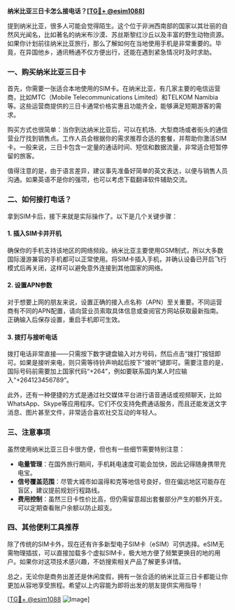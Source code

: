 **纳米比亚三日卡怎么接电话？[[TG💪+ @esim1088](https://t.me/s/esim1088)]**

提到纳米比亚，很多人可能会觉得陌生。这个位于非洲西南部的国家以其壮丽的自然风光闻名，比如著名的纳米布沙漠、苏丝斯黎红沙丘以及丰富的野生动物资源。如果你计划前往纳米比亚旅行，那么了解如何在当地使用手机是非常重要的。毕竟，在异国他乡，通讯畅通不仅方便出行，还能在遇到紧急情况时及时求助。

### 一、购买纳米比亚三日卡

首先，你需要一张适合本地使用的SIM卡。在纳米比亚，有几家主要的电信运营商，比如MTC（Mobile Telecommunications Limited）和TELKOM Namibia等。这些运营商提供的三日卡通常价格实惠且功能齐全，能够满足短期游客的需求。

购买方式也很简单：当你到达纳米比亚后，可以在机场、大型商场或者街头的通信营业厅找到销售点。工作人员会根据你的需求推荐合适的套餐，并帮助你激活SIM卡。一般来说，三日卡包含一定量的通话时间、短信和数据流量，非常适合短暂停留的旅客。

值得注意的是，由于语言差异，建议事先准备好简单的英文表达，以便与销售人员沟通。如果英语不是你的强项，也可以考虑下载翻译软件辅助交流。

### 二、如何接打电话？

拿到SIM卡后，接下来就是实际操作了。以下是几个关键步骤：

#### 1. 插入SIM卡并开机

确保你的手机支持该地区的网络频段。纳米比亚主要使用GSM制式，所以大多数国际漫游兼容的手机都可以正常使用。将SIM卡插入手机，并确认设备已开启飞行模式后再关闭，这样可以避免意外连接到其他国家的网络。

#### 2. 设置APN参数

对于想要上网的朋友来说，设置正确的接入点名称（APN）至关重要。不同运营商有不同的APN配置，请向营业员索取具体信息或查阅官方网站获取最新指南。正确输入后保存设置，重启手机即可生效。

#### 3. 拨打与接听电话

拨打电话非常直接——只需按下数字键盘输入对方号码，然后点击“拨打”按钮即可。如果是接听来电，则只需等待铃声响起后按下“接听”键即可。需要注意的是，国际号码前需要加上国家代码“+264”，例如要联系国内某人时应输入“+264123456789”。

此外，还有一种便捷的方式是通过社交媒体平台进行语音通话或视频聊天，比如WhatsApp、Skype等应用程序。它们不仅支持免费通话服务，而且还能发送文字消息、图片甚至文件，非常适合喜欢社交互动的年轻人。

### 三、注意事项

虽然使用纳米比亚三日卡很方便，但也有一些细节需要特别注意：

- **电量管理**：在国外旅行期间，手机耗电速度可能会加快，因此记得随身携带充电宝。
- **信号覆盖范围**：尽管大城市如温得和克等地信号良好，但在偏远地区可能存在盲区，建议提前规划行程路线。
- **费用控制**：虽然三日卡性价比高，但仍需留意超出套餐部分产生的额外开支。可以定期查看账户余额以防止超支。

### 四、其他便利工具推荐

除了传统的SIM卡外，现在还有许多新型电子SIM卡（eSIM）可供选择。eSIM无需物理插拔，可以直接加载多个虚拟SIM卡，极大地方便了频繁更换目的地的用户。如果你对这项技术感兴趣，不妨搜索相关产品了解更多详情。

总之，无论你是商务出差还是休闲度假，拥有一张合适的纳米比亚三日卡都能让你更加从容地享受旅程。希望以上内容能为即将出发的朋友提供实用指导！

[[TG💪+ @esim1088](https://t.me/s/esim1088) ![Image](https://i.postimg.cc/4NQfJmqS/Snipaste-2025-05-13-00-14-12.png)]